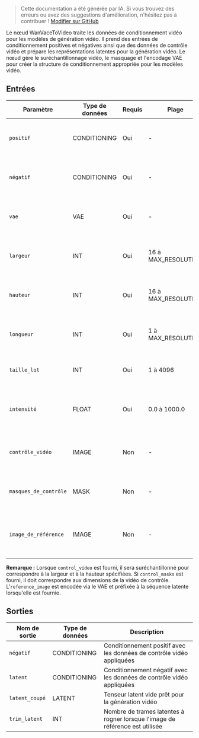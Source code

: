 > Cette documentation a été générée par IA. Si vous trouvez des erreurs ou avez des suggestions d'amélioration, n'hésitez pas à contribuer ! [Modifier sur GitHub](https://github.com/Comfy-Org/embedded-docs/blob/main/comfyui_embedded_docs/docs/WanVaceToVideo/fr.md)

Le nœud WanVaceToVideo traite les données de conditionnement vidéo pour les modèles de génération vidéo. Il prend des entrées de conditionnement positives et négatives ainsi que des données de contrôle vidéo et prépare les représentations latentes pour la génération vidéo. Le nœud gère le suréchantillonnage vidéo, le masquage et l'encodage VAE pour créer la structure de conditionnement appropriée pour les modèles vidéo.

## Entrées

| Paramètre | Type de données | Requis | Plage | Description |
|-----------|-----------|----------|-------|-------------|
| `positif` | CONDITIONING | Oui | - | Entrée de conditionnement positive pour guider la génération |
| `négatif` | CONDITIONING | Oui | - | Entrée de conditionnement négative pour guider la génération |
| `vae` | VAE | Oui | - | Modèle VAE utilisé pour encoder les images et les trames vidéo |
| `largeur` | INT | Oui | 16 à MAX_RESOLUTION | Largeur de la vidéo de sortie en pixels (par défaut : 832, pas : 16) |
| `hauteur` | INT | Oui | 16 à MAX_RESOLUTION | Hauteur de la vidéo de sortie en pixels (par défaut : 480, pas : 16) |
| `longueur` | INT | Oui | 1 à MAX_RESOLUTION | Nombre de trames dans la vidéo (par défaut : 81, pas : 4) |
| `taille_lot` | INT | Oui | 1 à 4096 | Nombre de vidéos à générer simultanément (par défaut : 1) |
| `intensité` | FLOAT | Oui | 0.0 à 1000.0 | Intensité de contrôle pour le conditionnement vidéo (par défaut : 1.0, pas : 0.01) |
| `contrôle_vidéo` | IMAGE | Non | - | Vidéo d'entrée optionnelle pour le conditionnement de contrôle |
| `masques_de_contrôle` | MASK | Non | - | Masques optionnels pour contrôler les parties de la vidéo à modifier |
| `image_de_référence` | IMAGE | Non | - | Image de référence optionnelle pour un conditionnement supplémentaire |

**Remarque :** Lorsque `control_video` est fourni, il sera suréchantillonné pour correspondre à la largeur et à la hauteur spécifiées. Si `control_masks` est fourni, il doit correspondre aux dimensions de la vidéo de contrôle. L'`reference_image` est encodée via le VAE et préfixée à la séquence latente lorsqu'elle est fournie.

## Sorties

| Nom de sortie | Type de données | Description |
|-------------|-----------|-------------|
| `négatif` | CONDITIONING | Conditionnement positif avec les données de contrôle vidéo appliquées |
| `latent` | CONDITIONING | Conditionnement négatif avec les données de contrôle vidéo appliquées |
| `latent_coupé` | LATENT | Tenseur latent vide prêt pour la génération vidéo |
| `trim_latent` | INT | Nombre de trames latentes à rogner lorsque l'image de référence est utilisée |
